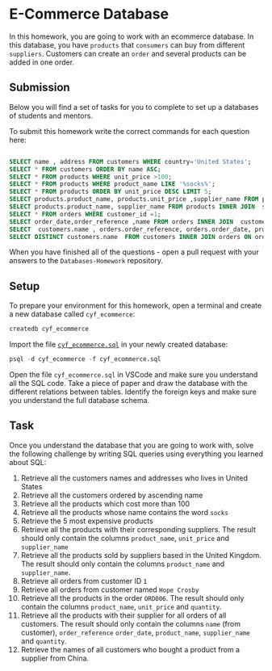 # E-Commerce Database

In this homework, you are going to work with an ecommerce database. In this database, you have `products` that `consumers` can buy from different `suppliers`. Customers can create an `order` and several products can be added in one order.

## Submission

Below you will find a set of tasks for you to complete to set up a databases of students and mentors.

To submit this homework write the correct commands for each question here:

```sql

SELECT name , address FROM customers WHERE country='United States';
SELECT * FROM customers ORDER BY name ASC;
SELECT * FROM products WHERE unit_price >100;
SELECT * FROM products WHERE product_name LIKE '%socks%';
SELECT * FROM products ORDER BY unit_price DESC LIMIT 5;
SELECT products.product_name, products.unit_price ,supplier_name FROM products INNER JOIN  suppliers ON products.supplier_id = suppliers.id;
SELECT products.product_name, supplier_name FROM products INNER JOIN  suppliers ON products.supplier_id = suppliers.id WHERE suppliers.country= 'United Kingdom';
SELECT * FROM orders WHERE customer_id =1;
SELECT order_date,order_reference ,name FROM orders INNER JOIN  customers ON orders.customer_id=customerSELECT products.product_name, products.unit_price , order_items.quantity FROM products INNER JOIN order_items ON order_items.product_id=products.id INNER JOIN orders ON order_items.order_id= orders.id WHERE order_reference='ORD006';s.id WHERE customers.name='Hope Crosby';
SELECT  customers.name , orders.order_reference, orders.order_date, products.product_name, suppliers.supplier_name ,order_items.quantity FROM customers INNER JOIN orders ON orders.customer_id=customers.id INNER JOIN order_items ON orders.id= order_items.order_id INNER JOIN products ON products.id= order_items.product_id INNER JOIN suppliers ON suppliers.id= products.supplier_id;
SELECT DISTINCT customers.name  FROM customers INNER JOIN orders ON orders.customer_id=customers.id INNER JOIN order_items ON orders.id= order_items.order_id INNER JOIN products ON products.id= order_items.product_id INNER JOIN suppliers ON suppliers.id= products.supplier_id WHERE suppliers.country='China';


```

When you have finished all of the questions - open a pull request with your answers to the `Databases-Homework` repository.

## Setup

To prepare your environment for this homework, open a terminal and create a new database called `cyf_ecommerce`:

```sql
createdb cyf_ecommerce
```

Import the file [`cyf_ecommerce.sql`](./cyf_ecommerce.sql) in your newly created database:

```sql
psql -d cyf_ecommerce -f cyf_ecommerce.sql
```

Open the file `cyf_ecommerce.sql` in VSCode and make sure you understand all the SQL code. Take a piece of paper and draw the database with the different relations between tables. Identify the foreign keys and make sure you understand the full database schema.

## Task

Once you understand the database that you are going to work with, solve the following challenge by writing SQL queries using everything you learned about SQL:

1. Retrieve all the customers names and addresses who lives in United States
2. Retrieve all the customers ordered by ascending name
3. Retrieve all the products which cost more than 100
4. Retrieve all the products whose name contains the word `socks`
5. Retrieve the 5 most expensive products
6. Retrieve all the products with their corresponding suppliers. The result should only contain the columns `product_name`, `unit_price` and `supplier_name`
7. Retrieve all the products sold by suppliers based in the United Kingdom. The result should only contain the columns `product_name` and `supplier_name`.
8. Retrieve all orders from customer ID `1`
9. Retrieve all orders from customer named `Hope Crosby`
10. Retrieve all the products in the order `ORD006`. The result should only contain the columns `product_name`, `unit_price` and `quantity`.
11. Retrieve all the products with their supplier for all orders of all customers. The result should only contain the columns `name` (from customer), `order_reference` `order_date`, `product_name`, `supplier_name` and `quantity`.
12. Retrieve the names of all customers who bought a product from a supplier from China.
